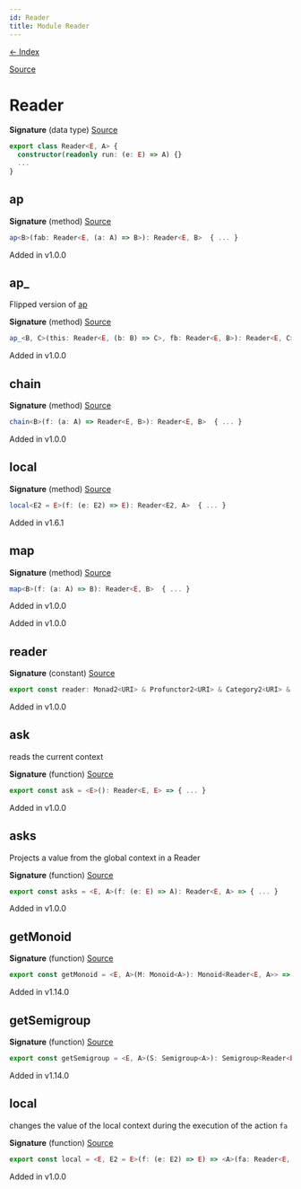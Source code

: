 ```yaml
---
id: Reader
title: Module Reader
---
```


[← Index](.)

[Source](https://github.com/gcanti/fp-ts/blob/master/src/Reader.ts)

# Reader

**Signature** (data type) [Source](https://github.com/gcanti/fp-ts/blob/master/src/Reader.ts#L26-L52)

```ts
export class Reader<E, A> {
  constructor(readonly run: (e: E) => A) {}
  ...
}
```

## ap

**Signature** (method) [Source](https://github.com/gcanti/fp-ts/blob/master/src/Reader.ts#L34-L36)

```ts
ap<B>(fab: Reader<E, (a: A) => B>): Reader<E, B>  { ... }
```

Added in v1.0.0

## ap\_

Flipped version of [ap](#ap)

**Signature** (method) [Source](https://github.com/gcanti/fp-ts/blob/master/src/Reader.ts#L40-L42)

```ts
ap_<B, C>(this: Reader<E, (b: B) => C>, fb: Reader<E, B>): Reader<E, C>  { ... }
```

Added in v1.0.0

## chain

**Signature** (method) [Source](https://github.com/gcanti/fp-ts/blob/master/src/Reader.ts#L43-L45)

```ts
chain<B>(f: (a: A) => Reader<E, B>): Reader<E, B>  { ... }
```

Added in v1.0.0

## local

**Signature** (method) [Source](https://github.com/gcanti/fp-ts/blob/master/src/Reader.ts#L49-L51)

```ts
local<E2 = E>(f: (e: E2) => E): Reader<E2, A>  { ... }
```

Added in v1.6.1

## map

**Signature** (method) [Source](https://github.com/gcanti/fp-ts/blob/master/src/Reader.ts#L31-L33)

```ts
map<B>(f: (a: A) => B): Reader<E, B>  { ... }
```

Added in v1.0.0

Added in v1.0.0

## reader

**Signature** (constant) [Source](https://github.com/gcanti/fp-ts/blob/master/src/Reader.ts#L147-L160)

```ts
export const reader: Monad2<URI> & Profunctor2<URI> & Category2<URI> & Strong2<URI> & Choice2<URI> = ...
```

Added in v1.0.0

## ask

reads the current context

**Signature** (function) [Source](https://github.com/gcanti/fp-ts/blob/master/src/Reader.ts#L75-L77)

```ts
export const ask = <E>(): Reader<E, E> => { ... }
```

Added in v1.0.0

## asks

Projects a value from the global context in a Reader

**Signature** (function) [Source](https://github.com/gcanti/fp-ts/blob/master/src/Reader.ts#L84-L86)

```ts
export const asks = <E, A>(f: (e: E) => A): Reader<E, A> => { ... }
```

Added in v1.0.0

## getMonoid

**Signature** (function) [Source](https://github.com/gcanti/fp-ts/blob/master/src/Reader.ts#L137-L142)

```ts
export const getMonoid = <E, A>(M: Monoid<A>): Monoid<Reader<E, A>> => { ... }
```

Added in v1.14.0

## getSemigroup

**Signature** (function) [Source](https://github.com/gcanti/fp-ts/blob/master/src/Reader.ts#L128-L132)

```ts
export const getSemigroup = <E, A>(S: Semigroup<A>): Semigroup<Reader<E, A>> => { ... }
```

Added in v1.14.0

## local

changes the value of the local context during the execution of the action `fa`

**Signature** (function) [Source](https://github.com/gcanti/fp-ts/blob/master/src/Reader.ts#L93-L95)

```ts
export const local = <E, E2 = E>(f: (e: E2) => E) => <A>(fa: Reader<E, A>): Reader<E2, A> => { ... }
```

Added in v1.0.0
